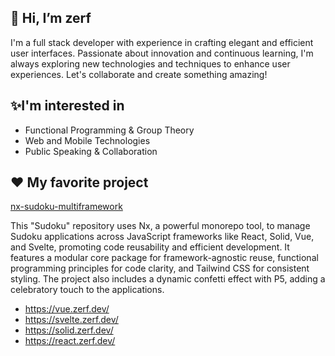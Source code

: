 ## 👋 Hi, I’m zerf
I'm a full stack developer with experience in crafting elegant and efficient user interfaces. Passionate about innovation and continuous learning, I'm always exploring new technologies and techniques to enhance user experiences. Let's collaborate and create something amazing!

## ✨I'm interested in
 - Functional Programming & Group Theory
 - Web and Mobile Technologies
 - Public Speaking & Collaboration

## ❤️ My favorite project
[nx-sudoku-multiframework](https://github.com/Zerfette/nx-sudoku-multiframework)

This "Sudoku" repository uses Nx, a powerful monorepo tool, to manage Sudoku applications across JavaScript frameworks like React, Solid, Vue, and Svelte, promoting code reusability and efficient development. It features a modular core package for framework-agnostic reuse, functional programming principles for code clarity, and Tailwind CSS for consistent styling. The project also includes a dynamic confetti effect with P5, adding a celebratory touch to the applications.
- https://vue.zerf.dev/
- https://svelte.zerf.dev/
- https://solid.zerf.dev/
- https://react.zerf.dev/
